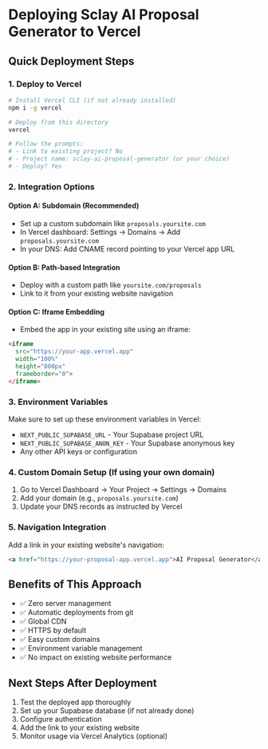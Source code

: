 # Deploying Sclay AI Proposal Generator to Vercel

## Quick Deployment Steps

### 1. Deploy to Vercel
```bash
# Install Vercel CLI (if not already installed)
npm i -g vercel

# Deploy from this directory
vercel

# Follow the prompts:
# - Link to existing project? No
# - Project name: sclay-ai-proposal-generator (or your choice)
# - Deploy? Yes
```

### 2. Integration Options

#### Option A: Subdomain (Recommended)
- Set up a custom subdomain like `proposals.yoursite.com`
- In Vercel dashboard: Settings → Domains → Add `proposals.yoursite.com`
- In your DNS: Add CNAME record pointing to your Vercel app URL

#### Option B: Path-based Integration
- Deploy with a custom path like `yoursite.com/proposals`
- Link to it from your existing website navigation

#### Option C: Iframe Embedding
- Embed the app in your existing site using an iframe:
```html
<iframe 
  src="https://your-app.vercel.app" 
  width="100%" 
  height="800px"
  frameborder="0">
</iframe>
```

### 3. Environment Variables
Make sure to set up these environment variables in Vercel:
- `NEXT_PUBLIC_SUPABASE_URL` - Your Supabase project URL
- `NEXT_PUBLIC_SUPABASE_ANON_KEY` - Your Supabase anonymous key
- Any other API keys or configuration

### 4. Custom Domain Setup (If using your own domain)
1. Go to Vercel Dashboard → Your Project → Settings → Domains
2. Add your domain (e.g., `proposals.yoursite.com`)
3. Update your DNS records as instructed by Vercel

### 5. Navigation Integration
Add a link in your existing website's navigation:
```html
<a href="https://your-proposal-app.vercel.app">AI Proposal Generator</a>
```

## Benefits of This Approach
- ✅ Zero server management
- ✅ Automatic deployments from git
- ✅ Global CDN
- ✅ HTTPS by default
- ✅ Easy custom domains
- ✅ Environment variable management
- ✅ No impact on existing website performance

## Next Steps After Deployment
1. Test the deployed app thoroughly
2. Set up your Supabase database (if not already done)
3. Configure authentication
4. Add the link to your existing website
5. Monitor usage via Vercel Analytics (optional) 